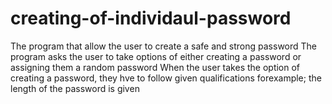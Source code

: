 # creating-of-individaul-password
The program that allow the user to create a safe and strong password
The program asks the user to take options of either creating a password or assigning them a random password
When the user takes the option of creating a password, they hve to follow given qualifications forexample;
the length of the password is given
